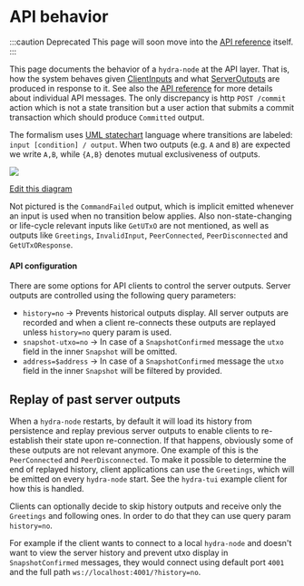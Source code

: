 # API behavior

:::caution Deprecated
This page will soon move into the [API reference](/api-reference) itself.
:::

This page documents the behavior of a `hydra-node` at the API layer. That is, how the system behaves given [ClientInputs](pathname:///haddock/hydra-node/Hydra-API-ClientInput.html#t:ClientInput) and what [ServerOutputs](pathname:///haddock/hydra-node/Hydra-API-ServerOutput.html#t:ServerOutput) are produced in response to it. See also the [API reference](/api-reference/) for more details about individual API messages. The only discrepancy is http `POST /commit` action which is not a state transition but a user action that submits a commit transaction which should produce `Committed` output.

The formalism uses [UML statechart](https://en.wikipedia.org/wiki/UML_state_machine) language where transitions are labeled: `input [condition] / output`. When two outputs (e.g. `A` and `B`) are expected we write `A,B`, while `{A,B}` denotes mutual exclusiveness of outputs.

![](https://www.plantuml.com/plantuml/svg/ZP71JW8n48RlVOevge5mvs0mH2CN8RBnGZWKEiWaxNJJ3hfWV7VRBIw87hnrPhvl_-vq54K7sJchjcGGqDMo1uDn7QWMygpKucO9_VujJ9Y4jAK3yIiCsn86y8pQx2i_ziwHAFK3-YrTpQRp2WRhbhvEUl44pOMPr0TYRPDpj_8X9pscf4dCrP_uj4PEz3UNIwNQvcduXEzLav2Fgdb9hkbLpOJVZgVxfgQ0vhCtPrt7hPUnvmq5XwPy9eUChOzeO5WENLXfAtKSduCTubam2feEoh-esUzavcEabSL4BuGSGgrZn0Xw8nZ09DqIu_AqxA8fTQ7tBMxaR75btDsWRTCXtxCGXV_VmuwGpSxPBm00)

[Edit this diagram](https://www.plantuml.com/plantuml/uml/ZP71JW8n48RlVOevge5mvs0mH2CN8RBnGZWKEiWaxNJJ3hfWV7VRBIw87hnrPhvl_-vq54K7sJchjcGGqDMo1uDn7QWMygpKucO9_VujJ9Y4jAK3yIiCsn86y8pQx2i_ziwHAFK3-YrTpQRp2WRhbhvEUl44pOMPr0TYRPDpj_8X9pscf4dCrP_uj4PEz3UNIwNQvcduXEzLav2Fgdb9hkbLpOJVZgVxfgQ0vhCtPrt7hPUnvmq5XwPy9eUChOzeO5WENLXfAtKSduCTubam2feEoh-esUzavcEabSL4BuGSGgrZn0Xw8nZ09DqIu_AqxA8fTQ7tBMxaR75btDsWRTCXtxCGXV_VmuwGpSxPBm00)

Not pictured is the `CommandFailed` output, which is implicit emitted whenever an input is used when no transition below applies. Also non-state-changing or life-cycle relevant inputs like `GetUTxO` are not mentioned, as well as outputs like `Greetings`, `InvalidInput`, `PeerConnected`, `PeerDisconnected` and `GetUTxOResponse`.

#### API configuration

There are some options for API clients to control the server outputs. Server outputs are controlled using the following query parameters:

+ `history=no` -> Prevents historical outputs display. All server outputs are recorded and when a client re-connects these outputs are replayed unless `history=no` query param is used.
+ `snapshot-utxo=no` -> In case of a `SnapshotConfirmed` message the `utxo` field in the inner `Snapshot` will be omitted.
+ `address=$address` -> In case of a `SnapshotConfirmed` message the `utxo` field in the inner `Snapshot` will be filtered by provided.

## Replay of past server outputs

When a `hydra-node` restarts, by default it will load its history from persistence and replay previous server outputs to enable clients to re-establish their state upon re-connection. If that happens, obviously some of these outputs are not relevant anymore. One example of this is the `PeerConnected` and `PeerDisconnected`. To make it possible to determine the end of replayed history, client applications can use the `Greetings`, which will be emitted on every `hydra-node` start. See the `hydra-tui` example client for how this is handled.

Clients can optionally decide to skip history outputs and receive only the `Greetings` and following ones. In order to do that they can use query param `history=no`.

For example if the client wants to connect to a local `hydra-node` and doesn't want to view the server history and prevent utxo display in `SnapshotConfirmed` messages, they would connect using default port `4001` and the full path `ws://localhost:4001/?history=no`.

